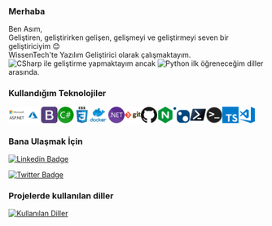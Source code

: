 ### Merhaba
Ben Asım, <br>
Geliştiren, geliştirirken gelişen, gelişmeyi ve geliştirmeyi seven bir  geliştiriciyim :blush:<br> 
WissenTech'te  Yazılım Geliştirici olarak çalışmaktayım.<br> ![CSharp](https://img.shields.io/badge/-C%23-239120?style=flat&logo=c%20sharp&logoColor=fff) ile geliştirme yapmaktayım ancak ![Python](https://img.shields.io/badge/python%20-%2314354C.svg?&style=flat&logo=python&logoColor=white) ilk öğreneceğim diller arasında.
### Kullandığım Teknolojiler
<img src="https://github.com/github/explore/blob/master/topics/aspnet/aspnet.png?raw=true" height="32" /><img src="https://github.com/github/explore/blob/master/topics/azure/azure.png?raw=true" height="32" /><img src="https://github.com/github/explore/blob/master/topics/bootstrap/bootstrap.png?raw=true" height="32" /><img src="https://github.com/github/explore/blob/master/topics/csharp/csharp.png?raw=true" height="32" /><img src="https://github.com/github/explore/blob/master/topics/css/css.png?raw=true" height="32" /><img src="https://github.com/github/explore/blob/master/topics/docker/docker.png?raw=true" height="32" /> 
<img src="https://github.com/github/explore/blob/master/topics/dotnet/dotnet.png?raw=true" height="32" /><img src="https://github.com/github/explore/blob/master/topics/git/git.png?raw=true" height="32" /><img src="https://github.com/github/explore/blob/master/topics/github/github.png?raw=true" height="32" /><img src="https://github.com/github/explore/blob/master/topics/nginx/nginx.png?raw=true" height="32" /><img src="https://github.com/github/explore/blob/master/topics/nuget/nuget.png?raw=true" height="32" /><img src="https://github.com/github/explore/blob/master/topics/powershell/powershell.png?raw=true" height="32" /><img src="https://github.com/github/explore/blob/master/topics/terminal/terminal.png?raw=true" height="32" /><img src="https://github.com/github/explore/blob/master/topics/typescript/typescript.png?raw=true" height="32" /><img src="https://github.com/github/explore/blob/master/topics/visual-studio-code/visual-studio-code.png?raw=true" height="32" /> 


### Bana Ulaşmak İçin

[![Linkedin Badge](https://img.shields.io/badge/asmulusoy-follow%20on%20linkedin-blue?style=for-the-badge&logo=linkedin)](https://www.linkedin.com/in/asmulusoy/)

[![Twitter Badge](https://img.shields.io/badge/asmulusoy-follow%20on%20twitter-blue?style=for-the-badge&logo=twitter)](https://twitter.com/asm_ulusoy/)

### Projelerde kullanılan diller
[![Kullanılan Diller](https://github-readme-stats.vercel.app/api/top-langs/?username=asmulusoy&layout=compact&langs_count=10&hide=html,smarty,javascript)](https://github-readme-stats.vercel.app/api/top-langs/?username=asmulusoy&layout=compact&langs_count=10&hide=html,smarty,javascript)
